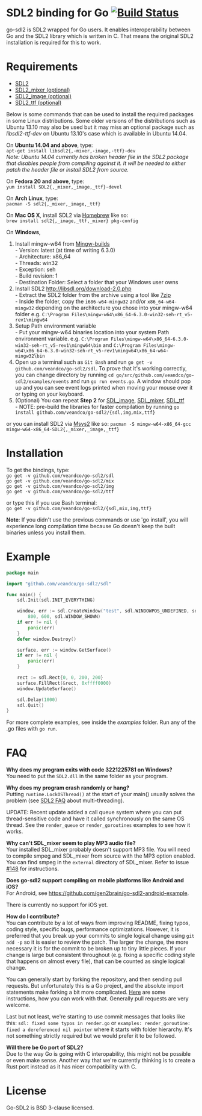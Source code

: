 SDL2 binding for Go [![Build Status](https://travis-ci.org/veandco/go-sdl2.svg?branch=master)](https://travis-ci.org/veandco/go-sdl2)
===================
go-sdl2 is SDL2 wrapped for Go users. It enables interoperability between Go and the SDL2 library which is written in C. That means the original SDL2 installation is required for this to work.

Requirements
============
* [SDL2](http://libsdl.org/download-2.0.php)
* [SDL2_mixer (optional)](http://www.libsdl.org/projects/SDL_mixer/)
* [SDL2_image (optional)](http://www.libsdl.org/projects/SDL_image/)
* [SDL2_ttf (optional)](http://www.libsdl.org/projects/SDL_ttf/)

Below is some commands that can be used to install the required packages in
some Linux distributions. Some older versions of the distributions such as
Ubuntu 13.10 may also be used but it may miss an optional package such as
_libsdl2-ttf-dev_ on Ubuntu 13.10's case which is available in Ubuntu 14.04.

On __Ubuntu 14.04 and above__, type:  
`apt-get install libsdl2{,-mixer,-image,-ttf}-dev`  
_Note: Ubuntu 14.04 currently has broken header file in the SDL2 package that disables people from compiling against it. It will be needed to either patch the header file or install SDL2 from source._

On __Fedora 20 and above__, type:  
`yum install SDL2{,_mixer,_image,_ttf}-devel`

On __Arch Linux__, type:  
`pacman -S sdl2{,_mixer,_image,_ttf}`

On __Mac OS X__, install SDL2 via [Homebrew](http://brew.sh) like so:  
`brew install sdl2{,_image,_ttf,_mixer} pkg-config`

On __Windows__,  
1. Install mingw-w64 from [Mingw-builds](http://mingw-w64.org/doku.php/download/mingw-builds)  
        - Version: latest (at time of writing 6.3.0)  
        - Architecture: x86_64  
        - Threads: win32  
        - Exception: seh  
        - Build revision: 1  
        - Destination Folder: Select a folder that your Windows user owns  
2. Install SDL2 http://libsdl.org/download-2.0.php  
        - Extract the SDL2 folder from the archive using a tool like [7zip](http://7-zip.org)  
        - Inside the folder, copy the `i686-w64-mingw32` and/or `x86_64-w64-mingw32` depending on the architecture you chose into your mingw-w64 folder e.g. `C:\Program Files\mingw-w64\x86_64-6.3.0-win32-seh-rt_v5-rev1\mingw64`  
3. Setup Path environment variable  
        - Put your mingw-w64 binaries location into your system Path environment variable. e.g. `C:\Program Files\mingw-w64\x86_64-6.3.0-win32-seh-rt_v5-rev1\mingw64\bin` and `C:\Program Files\mingw-w64\x86_64-6.3.0-win32-seh-rt_v5-rev1\mingw64\x86_64-w64-mingw32\bin`  
4. Open up a terminal such as `Git Bash` and run `go get -v github.com/veandco/go-sdl2/sdl`. To prove that it's working correctly, you can change directory by running `cd go/src/github.com/veandco/go-sdl2/examples/events` and run `go run events.go`. A window should pop up and you can see event logs printed when moving your mouse over it or typing on your keyboard.  
5. (Optional) You can repeat __Step 2__ for [SDL_image](https://www.libsdl.org/projects/SDL_image), [SDL_mixer](https://www.libsdl.org/projects/SDL_mixer), [SDL_ttf](https://www.libsdl.org/projects/SDL_ttf)  
        - NOTE: pre-build the libraries for faster compilation by running `go install github.com/veandco/go-sdl2/{sdl,img,mix,ttf}`  

or you can install SDL2 via [Msys2](https://msys2.github.io) like so:
`pacman -S mingw-w64-x86_64-gcc mingw-w64-x86_64-SDL2{,_mixer,_image,_ttf}`


Installation
============
To get the bindings, type:  
`go get -v github.com/veandco/go-sdl2/sdl`  
`go get -v github.com/veandco/go-sdl2/mix`  
`go get -v github.com/veandco/go-sdl2/img`  
`go get -v github.com/veandco/go-sdl2/ttf`

or type this if you use Bash terminal:  
`go get -v github.com/veandco/go-sdl2/{sdl,mix,img,ttf}`

__Note__: If you didn't use the previous commands or use 'go install', you will experience long
compilation time because Go doesn't keep the built binaries unless you install them.

Example
=======
```go
package main

import "github.com/veandco/go-sdl2/sdl"

func main() {
	sdl.Init(sdl.INIT_EVERYTHING)

	window, err := sdl.CreateWindow("test", sdl.WINDOWPOS_UNDEFINED, sdl.WINDOWPOS_UNDEFINED,
		800, 600, sdl.WINDOW_SHOWN)
	if err != nil {
		panic(err)
	}
	defer window.Destroy()

	surface, err := window.GetSurface()
	if err != nil {
		panic(err)
	}

	rect := sdl.Rect{0, 0, 200, 200}
	surface.FillRect(&rect, 0xffff0000)
	window.UpdateSurface()

	sdl.Delay(1000)
	sdl.Quit()
}
```



For more complete examples, see inside the _examples_ folder. Run any of the .go files with `go run`.

FAQ
===
__Why does my program exits with code 3221225781 on Windows?__  
You need to put the `SDL2.dll` in the same folder as your program.

__Why does my program crash randomly or hang?__  
Putting `runtime.LockOSThread()` at the start of your main() usually solves the problem (see [SDL2 FAQ](https://wiki.libsdl.org/FAQDevelopment) about multi-threading).

UPDATE: Recent update added a call queue system where you can put thread-sensitive code and have it called synchronously on the same OS thread. See the `render_queue` or `render_goroutines` examples to see how it works.

__Why can't SDL_mixer seem to play MP3 audio file?__  
Your installed SDL_mixer probably doesn't support MP3 file. You will need to compile smpeg and SDL_mixer from source with the MP3 option enabled. You can find smpeg in the `external` directory of SDL_mixer. Refer to issue [#148](https://github.com/veandco/go-sdl2/issues/148) for instructions.

__Does go-sdl2 support compiling on mobile platforms like Android and iOS?__  
For Android, see https://github.com/gen2brain/go-sdl2-android-example.

There is currently no support for iOS yet.

__How do I contribute?__  
You can contribute by a lot of ways from improving README, fixing typos, coding style, specific bugs, performance optimizations. However, it is preferred that you break up your commits to single logical change using `git add -p` so it is easier to review the patch. The larger the change, the more necessary it is for the commit to be broken up to tiny little pieces. If your change is large but consistent throughout (e.g. fixing a specific coding style that happens on almost every file), that can be counted as single logical change.

You can generally start by forking the repository, and then sending pull requests. But unfortunately this is a Go project, and the absolute import statements make forking a bit more complicated. [Here](http://blog.campoy.cat/2014/03/github-and-go-forking-pull-requests-and.html) are some instructions, how you can work with that. Generally pull requests are very welcome.

Last but not least, we're starting to use commit messages that looks like this: `sdl: fixed some typos in render.go` or `examples: render_goroutine: fixed a dereferenced nil pointer` where it starts with folder hierarchy. It's not something strictly required but we would prefer it to be followed.

__Will there be Go port of SDL2?__  
Due to the way Go is going with C interopability, this might not be possible or even make sense. Another way that we're currently thinking is to create a Rust port instead as it has nicer compatibility with C.

License
=======
Go-SDL2 is BSD 3-clause licensed.
